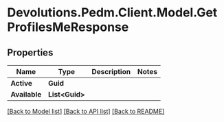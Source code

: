 # Devolutions.Pedm.Client.Model.GetProfilesMeResponse

## Properties

Name | Type | Description | Notes
------------ | ------------- | ------------- | -------------
**Active** | **Guid** |  | 
**Available** | **List&lt;Guid&gt;** |  | 

[[Back to Model list]](../README.md#documentation-for-models) [[Back to API list]](../README.md#documentation-for-api-endpoints) [[Back to README]](../README.md)

